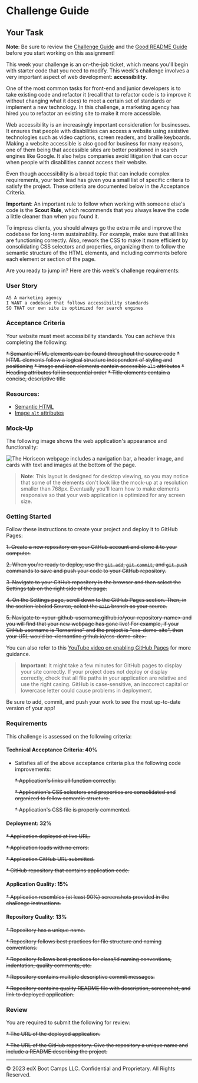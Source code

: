 # Challenge Guide

## Your Task

**Note**: Be sure to review the [Challenge Guide](./Challenge-Guide.md) and the [Good README Guide](./Good-README-Guide.md) before you start working on this assignment!

This week your challenge is an on-the-job ticket, which means you'll begin with starter code that you need to modify. This week's challenge involves a very important aspect of web development: **accessibility**. 

One of the most common tasks for front-end and junior developers is to take existing code and refactor it (recall that to refactor code is to improve it without changing what it does) to meet a certain set of standards or implement a new technology. In this challenge, a marketing agency has hired you to refactor an existing site to make it more accessible. 

Web accessibility is an increasingly important consideration for businesses. It ensures that people with disabilities can access a website using assistive technologies such as video captions, screen readers, and braille keyboards. Making a website accessible is also good for business for many reasons, one of them being that accessible sites are better positioned in search engines like Google. It also helps companies avoid litigation that can occur when people with disabilities cannot access their website.

Even though accessibility is a broad topic that can include complex requirements, your tech lead has given you a small list of specific criteria to satisfy the project. These criteria are documented below in the Acceptance Criteria.

**Important**: An important rule to follow when working with someone else's code is the **Scout Rule**, which recommends that you always leave the code a little cleaner than when you found it.

To impress clients, you should always go the extra mile and improve the codebase for long-term sustainability. For example, make sure that all links are functioning correctly. Also, rework the CSS to make it more efficient by consolidating CSS selectors and properties, organizing them to follow the semantic structure of the HTML elements, and including comments before each element or section of the page.

Are you ready to jump in? Here are this week's challenge requirements:

### User Story

```
AS A marketing agency
I WANT a codebase that follows accessibility standards
SO THAT our own site is optimized for search engines
```

### Acceptance Criteria

Your website must meet accessibility standards. You can achieve this completing the following:

~~* Semantic HTML elements can be found throughout the source code~~
~~* HTML elements follow a logical structure independent of styling and positioning~~
~~* Image and icon elements contain accessible `alt` attributes~~
~~* Heading attributes fall in sequential order~~
~~* Title elements contain a concise, descriptive title~~

### Resources:

* [Semantic HTML](https://www.w3schools.com/html/html5_semantic_elements.asp)
* [Image `alt` attributes](https://www.w3schools.com/tags/att_img_alt.asp)

### Mock-Up

The following image shows the web application's appearance and functionality:

![The Horiseon webpage includes a navigation bar, a header image, and cards with text and images at the bottom of the page.](Assets/01-html-css-git-challenge-demo.png)

> **Note**: This layout is designed for desktop viewing, so you may notice that some of the elements don't look like the mock-up at a resolution smaller than 768px. Eventually you'll learn how to make elements responsive so that your web application is optimized for any screen size.

### Getting Started

Follow these instructions to create your project and deploy it to GitHub Pages:

~~1. Create a new repository on your GitHub account and clone it to your computer.~~

~~2. When you're ready to deploy, use the `git add`, `git commit`, and `git push` commands to save and push your code to your GitHub repository.~~

~~3. Navigate to your GitHub repository in the browser and then select the Settings tab on the right side of the page.~~

~~4. On the Settings page, scroll down to the GitHub Pages section. Then, in the section labeled Source, select the `main` branch as your source.~~

~~5. Navigate to <your-github-username.github.io/your-repository-name> and you will find that your new webpage has gone live! For example, if your GitHub username is "lernantino" and the project is "css-demo-site", then your URL would be <lernantino.github.io/css-demo-site>.~~

You can also refer to this [YouTube video on enabling GitHub Pages](https://youtu.be/P4Mu1t5rIXg) for more guidance.

> **Important**: It might take a few minutes for GitHub pages to display your site correctly. If your project does not deploy or display correctly, check that all file paths in your application are relative and use the right casing. GitHub is case-sensitive, an inccorect capital or lowercase letter could cause problems in deployment.

Be sure to add, commit, and push your work to see the most up-to-date version of your app!

### Requirements

This challenge is assessed on the following criteria: 

#### Technical Acceptance Criteria: 40%

* Satisfies all of the above acceptance criteria plus the following code improvements:

  ~~* Application's links all function correctly.~~

  ~~* Application's CSS selectors and properties are consolidated and organized to follow semantic structure.~~

  ~~* Application's CSS file is properly commented.~~

#### Deployment: 32%

~~* Application deployed at live URL.~~

~~* Application loads with no errors.~~

~~* Application GitHub URL submitted.~~

~~* GitHub repository that contains application code.~~

#### Application Quality: 15%

~~* Application resembles (at least 90%) screenshots provided in the challenge instructions.~~

#### Repository Quality: 13%

~~* Repository has a unique name.~~

~~* Repository follows best practices for file structure and naming conventions.~~

~~* Repository follows best practices for class/id naming conventions, indentation, quality comments, etc.~~

~~* Repository contains multiple descriptive commit messages.~~

~~* Repository contains quality README file with description, screenshot, and link to deployed application.~~

### Review

You are required to submit the following for review:

~~* The URL of the deployed application.~~

~~* The URL of the GitHub repository. Give the repository a unique name and include a README describing the project.~~

---
© 2023 edX Boot Camps LLC. Confidential and Proprietary. All Rights Reserved.
